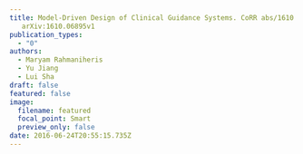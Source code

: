 ```yaml
---
title: Model-Driven Design of Clinical Guidance Systems. CoRR abs/1610.06895
   arXiv:1610.06895v1
publication_types:
  - "0"
authors:
  - Maryam Rahmaniheris
  - Yu Jiang
  - Lui Sha
draft: false
featured: false
image:
  filename: featured
  focal_point: Smart
  preview_only: false
date: 2016-06-24T20:55:15.735Z
---
```

